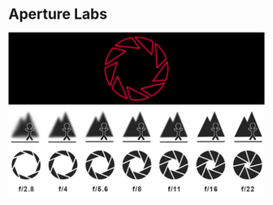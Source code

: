 # Aperture Labs
![screenshot](/aperture/aperture.png)
![screenshot](/aperture/DOF-vs-Aperture-1200x431.png)